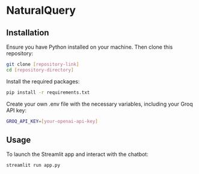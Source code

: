 # NaturalQuery

## Installation
Ensure you have Python installed on your machine. Then clone this repository:

```bash
git clone [repository-link]
cd [repository-directory]
```

Install the required packages:

```bash
pip install -r requirements.txt
```

Create your own .env file with the necessary variables, including your Groq API key:

```bash
GROQ_API_KEY=[your-openai-api-key]
```

## Usage
To launch the Streamlit app and interact with the chatbot:

```bash
streamlit run app.py
```
